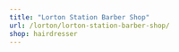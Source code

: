 ```yaml
---
title: "Lorton Station Barber Shop"
url: /lorton/lorton-station-barber-shop/
shop: hairdresser
---
```

